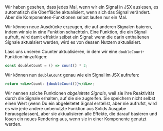Wir haben gesehen, dass jedes Mal, wenn wir ein Signal in JSX auslesen, es automatisch die Oberfläche aktualisiert, wenn sich das Signal verändert. Aber die Komponenten-Funktionen selbst laufen nur ein Mal.

Wir können neue Ausdrücke erzeugen, die auf anderen Signalen baieren, indem wir sie in eine Funktion schachteln. Eine Funktion, die ein Signal aufruft, wird damit effektiv selbst ein Signal: wenn die darin enthaltenen Signale aktualsiert werden, wird es von dessen Nutzern aktualisiert.

Lass uns unseren Counter aktualisieren, in dem wir eine `doubleCount`-Funktion hinzufügen:

```jsx
const doubleCount = () => count() * 2;
```

Wir können nun `doubleCount` genau wie ein Signal im JSX aufrufen:
```jsx
return <div>Count: {doubleCount()}</div>;
```

Wir nennen solche Funktionen _abgeleitete Signale_, weil sie ihre Reaktivität durch die Signale erhalten, auf die sie zugreifen. Sie speichern nicht selbst einen Wert (wenn Du ein abgeleitetet Signal erstellst, aber nie aufrufst, wird es wie jede andere unbenutzte Funktion aus Solids Ausgabe herausgelassen), aber sie aktualisieren alle Effekte, die darauf basieren und lösen ein neues Rendering aus, wenn sie in einer Komponente genutzt werden.